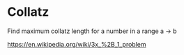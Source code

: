 # Collatz
Find maximum collatz length for a number in a range a -> b

https://en.wikipedia.org/wiki/3x_%2B_1_problem
